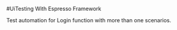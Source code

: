 #UiTesting With Espresso Framework

Test automation for Login function with more than one scenarios.
